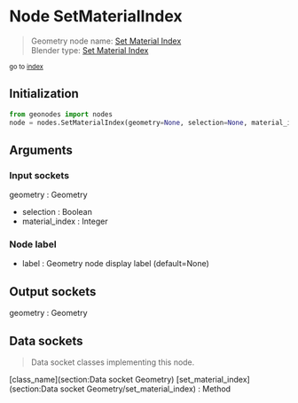 
# Node SetMaterialIndex

> Geometry node name: [Set Material Index](https://docs.blender.org/manual/en/latest/modeling/geometry_nodes/material/set_material_index.html)<br>
  Blender type: [Set Material Index](https://docs.blender.org/api/current/bpy.types.GeometryNodeSetMaterialIndex.html)
  
<sub>go to [index](/docs/index.md)</sub>

## Initialization

```python
from geonodes import nodes
node = nodes.SetMaterialIndex(geometry=None, selection=None, material_index=None, label=None)
```



## Arguments


### Input sockets

geometry : Geometry
- selection : Boolean
- material_index : Integer

### Node label

- label : Geometry node display label (default=None)

## Output sockets

geometry : Geometry

## Data sockets

> Data socket classes implementing this node.
  
[class_name](section:Data socket Geometry) [set_material_index](section:Data socket Geometry/set_material_index) : Method

